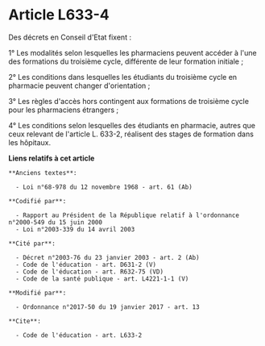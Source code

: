 # Article L633-4

Des décrets en Conseil d'Etat fixent : 

1° Les modalités selon lesquelles les pharmaciens peuvent accéder à l'une des formations du troisième cycle, différente de
leur formation initiale ; 

2° Les conditions dans lesquelles les étudiants du troisième cycle en pharmacie peuvent changer d'orientation ; 

3° Les règles d'accès hors contingent aux formations de troisième cycle pour les pharmaciens étrangers ; 

4° Les conditions selon lesquelles des étudiants en pharmacie, autres que ceux relevant de l'article L. 633-2, réalisent des
stages de formation dans les hôpitaux.

**Liens relatifs à cet article**

	**Anciens textes**:

	  - Loi n°68-978 du 12 novembre 1968 - art. 61 (Ab)

	**Codifié par**:

	  - Rapport au Président de la République relatif à l'ordonnance n°2000-549 du 15 juin 2000
	  - Loi n°2003-339 du 14 avril 2003

	**Cité par**:

	  - Décret n°2003-76 du 23 janvier 2003 - art. 2 (Ab)
	  - Code de l'éducation - art. D631-2 (V)
	  - Code de l'éducation - art. R632-75 (VD)
	  - Code de la santé publique - art. L4221-1-1 (V)

	**Modifié par**:

	  - Ordonnance n°2017-50 du 19 janvier 2017 - art. 13

	**Cite**:

	  - Code de l'éducation - art. L633-2
